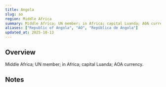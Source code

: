 ```yaml
---
title: Angola
slug: ao
region: Middle Africa
summary: Middle Africa; UN member; in Africa; capital Luanda; AOA currency.
aliases: ["Republic of Angola", "AO", "República de Angola"]
updated_at: 2025-10-13
---
```


## Overview

Middle Africa; UN member; in Africa; capital Luanda; AOA currency.

## Notes

<!-- Add your first note below -->
